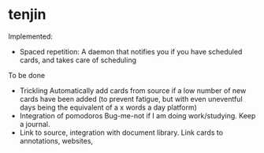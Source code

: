 tenjin
======
Implemented:
  * Spaced repetition: A daemon that notifies you if you have scheduled cards, and takes care of scheduling

To be done
  * Trickling
     Automatically add cards from source if a low number of new cards have been added (to prevent fatigue, but with even   uneventful days being the equivalent of a x words a day platform)
  * Integration of pomodoros
     Bug-me-not if I am doing work/studying. Keep a journal.
  * Link to source, integration with document library.
     Link cards to annotations, websites, 

